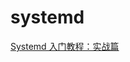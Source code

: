 # systemd

[Systemd 入门教程：实战篇](https://www.ruanyifeng.com/blog/2016/03/systemd-tutorial-part-two.html)
